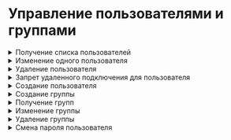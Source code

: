 # Управление пользователями и группами

<details>
<summary>Получение списка пользователей</summary>

```
GET /user_backend/users
```

**Ответ на успешный запрос:**

```
[
    {
        "id": int,
        "name": str,
        "login": str,
        "parent_id": int,
        "enabled": bool,
        "domain_type": str,  # domain_type ['local'|'ad'|'ald'|'radius']
        "domain_name": str,
        "ldap_guid": str,
        "phone_number": str,
        "comment": str
    }
]
```

* `id` - уникальный идентификатор пользователя;
* `name` - имя пользователя;
* `login` - логин пользователя;
* `parent_id` - id-группы;
* `enabled` - соответствует опции **Запретить доступ** (false -  опция **Запретить доступ** не включена, true - включена);
* `domain_type` - тип домена;
* `domain_name` - имя домена, из которого импортирован пользователь;
* `ldap_guid` - уникальный идентификатор объекта AD;
* `phone_number` - номер телефона пользователя;
* `comment` - комментарий.

</details>

<details>
<summary>Изменение одного пользователя</summary>

```
PUT /user_backend/users/<id>
```

**Json-тело запроса:**

```
{
    "name": str,
    "login": str,
    "parent_id": int,
    "enabled": bool,
    "domain_type": str,
    "domain_name": str,
    "ldap_guid": str,
    "phone_number": str,
    "comment": str
}
```

* `name` - имя пользователя;
* `login` - логин пользователя;
* `parent_id` - id-группы;
* `enabled` - оответствует опции **Запретить доступ** (false -  опция **Запретить доступ** не включена, true - включена);
* `domain_type` - тип домена;
* `domain_name` - имя домена, из которого импортирован пользователь;
* `ldap_guid` - уникальный идентификатор объекта AD;
* `phone_number` - номер телефона пользователя;
* `comment` - комментарий.

**Ответ на успешный запрос:** 200 OK

</details>

<details>
<summary>Удаление пользователя</summary>

```
DELETE /user_backend/users/<id>
```

* `id` - уникальный идентификатор пользователя.

**Ответ на успешный запрос:** 200 OK

</details>

<details>
<summary>Запрет удаленного подключения для пользователя</summary>

```
PATCH /user_backend/users/<id>/disable-vpn
```

* `id` - уникальный идентификатор пользователя.

**Тело запроса пустое**

**Ответ на успешный запрос:** 200 OK

</details>

<details>
<summary>Создание пользователя</summary>

```
POST /user_backend/users
```

**Json-тело запроса:**
```
{
    "name": str,
    "login": str,
    "psw": str,
    "parent_id": int,
    "phone_number": Optional[str],
    "comment": str
}
```

* `name` - имя пользователя;
* `login` - логин пользователя;
* `psw` - пароль пользователя;
* `parent_id` - id-группы;
* `phone_number` - номер телефона пользователя;
* `comment` - комментарий.

**Ответ на успешный запрос:**

```
{
    'id': int
}
```

* `id` - идентификатор добавленного пользователя.

**Если пользователь с указанным логином или именем существует, то исключение с описанием ошибки**
</details>

<details>
<summary>Создание группы</summary>

```
POST /user_backend/groups
```

**Json-тело запроса:**
```
{
    "name": str,
    "parent_id": int
}
```

* `name` - имя группы;
* `parent_id` - id-группы;


**Ответ на успешный запрос:**

```
{
    'id': int
}
```

* `id` - идентификатор добавленной группы.


Если группа с указанным именем у указанного предка существует, то код ответа 542 c описанием ошибки

</details>


<details>
<summary>Получение групп</summary>

```
GET /user_backend/groups
```

**Ответ на успешный запрос:**

```
[
    {
        "id": int,
        "name": str,
        "parent_id": int,
        "domain_type": str,
        "domain_name": str,
        "ldap_guid": str
    }
]
```

* `id` - id группы;
* `name` - имя группы;
* `parent_id` - id родительской группы;
* `domain_type` - тип домена;
* `domain_name` - имя домена, из которого импортирована группа;
* `ldap_guid` - уникальный идентификатор объекта AD.

</details>

<details>
<summary>Изменение группы</summary>

```
PUT /user_backend/groups/<id>
```

**Json-тело запроса:**
```
{
    "name": str,
    "parent_id": int,
    "domain_type": str,
    "domain_name": str,
    "ldap_guid": str
}
```

* `name` - имя группы;
* `parent_id` - id родительской группы;
* `domain_type` - тип домена;
* `domain_name` - имя домена, из которого импортирована группа;
* `ldap_guid` - уникальный идентификатор объекта AD.

**Ответ на успешный запрос:** 200 OK

</details>

<details>
<summary>Удаление группы</summary>

```
DELETE /user_backend/groups/<id>
```

**Ответ на успешный запрос:** 200 ОК

</details>

<details>
<summary>Смена пароля пользователя</summary>

```
PUT /user_backend/change_password/<id>
```


**Json-тело запроса:**

```
{
    "password": str
}
```

* `id` - идентификатор пользователя.
* `password` - новый пароль пользователя, не может быть пустым.

**Ответ на успешный запрос:** 200 ОК

</details>



